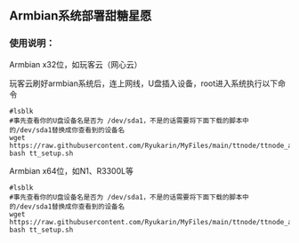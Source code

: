 ## Armbian系统部署甜糖星愿

### 使用说明：

Armbian x32位，如玩客云（网心云）

玩客云刷好armbian系统后，连上网线，U盘插入设备，root进入系统执行以下命令

```shell
#lsblk
#事先查看你的U盘设备名是否为 /dev/sda1，不是的话需要将下面下载的脚本中的/dev/sda1替换成你查看到的设备名
wget https://raw.githubusercontent.com/Ryukarin/MyFiles/main/ttnode/ttnode_arm32/tt_setup.sh
bash tt_setup.sh
```

Armbian x64位，如N1、R3300L等

```shell
#lsblk
#事先查看你的U盘设备名是否为 /dev/sda1，不是的话需要将下面下载的脚本中的/dev/sda1替换成你查看到的设备名
wget https://raw.githubusercontent.com/Ryukarin/MyFiles/main/ttnode/ttnode_arm64/tt_setup.sh
bash tt_setup.sh
```

